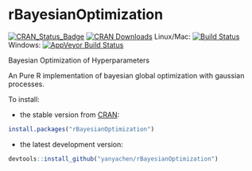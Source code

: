 # rBayesianOptimization

[![CRAN_Status_Badge](http://www.r-pkg.org/badges/version/rBayesianOptimization)](http://cran.r-project.org/package=rBayesianOptimization)
[![CRAN Downloads](http://cranlogs.r-pkg.org/badges/rBayesianOptimization)](http://cran.rstudio.com/web/packages/rBayesianOptimization/index.html)
Linux/Mac: [![Build Status](https://travis-ci.org/yanyachen/rBayesianOptimization.svg)](https://travis-ci.org/yanyachen/rBayesianOptimization)
Windows: [![AppVeyor Build Status](https://ci.appveyor.com/api/projects/status/github/yanyachen/rBayesianOptimization?branch=master&svg=true)](https://ci.appveyor.com/project/yanyachen/rBayesianOptimization)

Bayesian Optimization of Hyperparameters  

An Pure R implementation of bayesian global optimization with gaussian processes.  

To install:  
* the stable version from [CRAN](http://cran.r-project.org/web/packages/rBayesianOptimization/index.html):  
```r
install.packages("rBayesianOptimization")
```

* the latest development version:  
```r
devtools::install_github("yanyachen/rBayesianOptimization")
```
